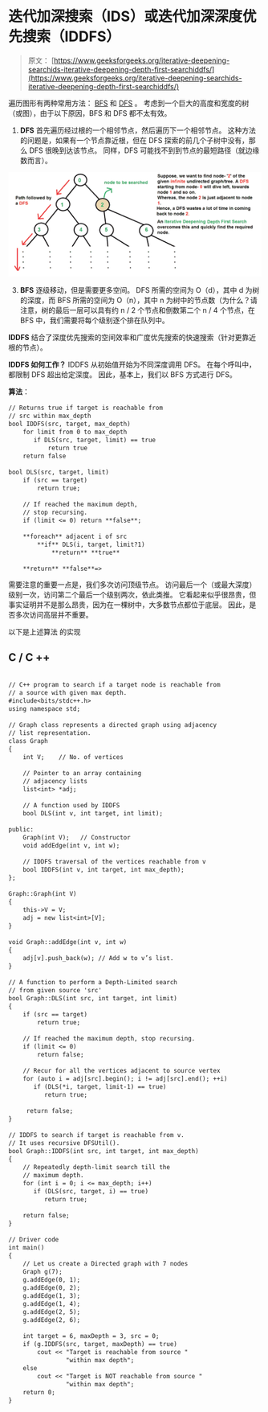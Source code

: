 # 迭代加深搜索（IDS）或迭代加深深度优先搜索（IDDFS）

> 原文： [https://www.geeksforgeeks.org/iterative-deepening-searchids-iterative-deepening-depth-first-searchiddfs/](https://www.geeksforgeeks.org/iterative-deepening-searchids-iterative-deepening-depth-first-searchiddfs/)

遍历图形有两种常用方法： [BFS](https://www.geeksforgeeks.org/breadth-first-traversal-for-a-graph/) 和 [DFS](https://www.geeksforgeeks.org/depth-first-traversal-for-a-graph/) 。 考虑到一个巨大的高度和宽度的树（或图），由于以下原因，BFS 和 DFS 都不太有效。

1.  **DFS** 首先遍历经过根的一个相邻节点，然后遍历下一个相邻节点。 这种方法的问题是，如果有一个节点靠近根，但在 DFS 探索的前几个子树中没有，那么 DFS 很晚到达该节点。 同样，DFS 可能找不到到节点的最短路径（就边缘数而言）。

![iddfs3](img/d6de95744e5fb4eafba90e772f537210.png)

3.  **BFS** 逐级移动，但是需要更多空间。 DFS 所需的空间为 O（d），其中 d 为树的深度，而 BFS 所需的空间为 O（n），其中 n 为树中的节点数（为什么？请注意，树的最后一层可以具有约 n / 2 个节点和倒数第二个 n / 4 个节点，在 BFS 中，我们需要将每个级别逐个排在队列中。

**IDDFS** 结合了深度优先搜索的空间效率和广度优先搜索的快速搜索（针对更靠近根的节点）。

**IDDFS 如何工作？**
IDDFS 从初始值开始为不同深度调用 DFS。 在每个呼叫中​​，都限制 DFS 超出给定深度。 因此，基本上，我们以 BFS 方式进行 DFS。

**算法**：

```
// Returns true if target is reachable from
// src within max_depth
bool IDDFS(src, target, max_depth)
    for limit from 0 to max_depth
       if DLS(src, target, limit) == true
           return true
    return false   

bool DLS(src, target, limit)
    if (src == target)
        return true;

    // If reached the maximum depth, 
    // stop recursing.
    if (limit <= 0) return **false**;   

    **foreach** adjacent i of src
        **if** DLS(i, target, limit?1)             
            **return** **true**

    **return** **false**=>
```

需要注意的重要一点是，我们多次访问顶级节点。 访问最后一个（或最大深度）级别一次，访问第二个最后一个级别两次，依此类推。 它看起来似乎很昂贵，但事实证明并不是那么昂贵，因为在一棵树中，大多数节点都位于底层。 因此，是否多次访问高层并不重要。

以下是上述算法
的实现

## C / C ++

```

// C++ program to search if a target node is reachable from 
// a source with given max depth. 
#include<bits/stdc++.h> 
using namespace std; 

// Graph class represents a directed graph using adjacency 
// list representation. 
class Graph 
{ 
    int V;    // No. of vertices 

    // Pointer to an array containing 
    // adjacency lists 
    list<int> *adj; 

    // A function used by IDDFS 
    bool DLS(int v, int target, int limit); 

public: 
    Graph(int V);   // Constructor 
    void addEdge(int v, int w); 

    // IDDFS traversal of the vertices reachable from v 
    bool IDDFS(int v, int target, int max_depth); 
}; 

Graph::Graph(int V) 
{ 
    this->V = V; 
    adj = new list<int>[V]; 
} 

void Graph::addEdge(int v, int w) 
{ 
    adj[v].push_back(w); // Add w to v’s list. 
} 

// A function to perform a Depth-Limited search 
// from given source 'src' 
bool Graph::DLS(int src, int target, int limit) 
{ 
    if (src == target) 
        return true; 

    // If reached the maximum depth, stop recursing. 
    if (limit <= 0) 
        return false; 

    // Recur for all the vertices adjacent to source vertex 
    for (auto i = adj[src].begin(); i != adj[src].end(); ++i) 
       if (DLS(*i, target, limit-1) == true) 
          return true; 

     return false; 
} 

// IDDFS to search if target is reachable from v. 
// It uses recursive DFSUtil(). 
bool Graph::IDDFS(int src, int target, int max_depth) 
{ 
    // Repeatedly depth-limit search till the 
    // maximum depth. 
    for (int i = 0; i <= max_depth; i++) 
       if (DLS(src, target, i) == true) 
          return true; 

    return false; 
} 

// Driver code 
int main() 
{ 
    // Let us create a Directed graph with 7 nodes 
    Graph g(7); 
    g.addEdge(0, 1); 
    g.addEdge(0, 2); 
    g.addEdge(1, 3); 
    g.addEdge(1, 4); 
    g.addEdge(2, 5); 
    g.addEdge(2, 6); 

    int target = 6, maxDepth = 3, src = 0; 
    if (g.IDDFS(src, target, maxDepth) == true) 
        cout << "Target is reachable from source "
                "within max depth"; 
    else
        cout << "Target is NOT reachable from source "
                "within max depth"; 
    return 0; 
} 

```